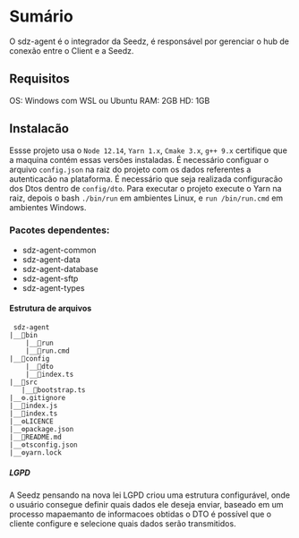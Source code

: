 # Sumário

O sdz-agent é o integrador da Seedz, é responsável por gerenciar o hub de conexão entre o Client e a Seedz.

## Requisitos

OS: Windows com WSL ou Ubuntu
RAM: 2GB
HD: 1GB

## Instalacão

Essse projeto usa o `Node 12.14`, `Yarn 1.x`, `Cmake 3.x`, `g++ 9.x` certifique que a maquina contém essas versões instaladas.
É necessário configuar o arquivo `config.json` na raiz do projeto com os dados referentes a autenticacão na plataforma.
É necessário que seja realizada configuracão dos Dtos dentro de `config/dto`.
Para executar o projeto execute o Yarn na raiz, depois o bash `./bin/run` em ambientes Linux, e `run /bin/run.cmd` em ambientes Windows.

### Pacotes dependentes:

- sdz-agent-common
- sdz-agent-data
- sdz-agent-database
- sdz-agent-sftp
- sdz-agent-types

#### Estrutura de arquivos

```
 sdz-agent
|__📁bin
    |__📃run
    |__📃run.cmd
|__📁config
    |__📁dto
    |__📃index.ts
|__📁src
   |__📃bootstrap.ts
|__⚙️.gitignore
|__📃index.js
|__📃index.ts
|__⚙️LICENCE
|__⚙️package.json
|__📃README.md
|__⚙️tsconfig.json
|__⚙️yarn.lock
```

##### LGPD

A Seedz pensando na nova lei LGPD criou uma estrutura configurável, onde o usuário consegue definir quais dados ele deseja enviar, baseado em um processo mapaemanto de informacoes obtidas o DTO é possível que o cliente configure e selecione quais dados serão transmitidos.
